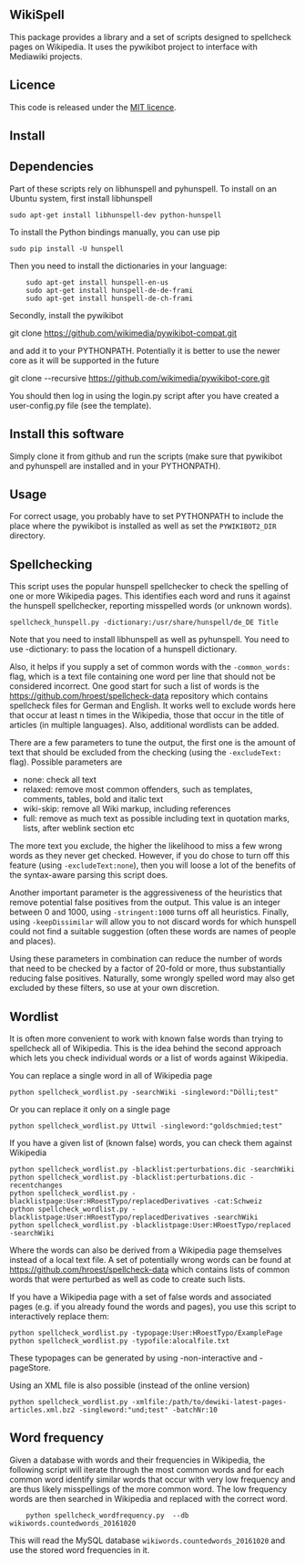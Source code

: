 WikiSpell
---------

This package provides a library and a set of scripts designed to spellcheck
pages on Wikipedia. It uses the pywikibot project to interface with Mediawiki
projects.

Licence
-----
This code is released under the [MIT licence](LICENSE).

Install
-------

## Dependencies

Part of these scripts rely on libhunspell and pyhunspell. To install on an
Ubuntu system, first install libhunspell

    sudo apt-get install libhunspell-dev python-hunspell

To install the Python bindings manually, you can use pip

    sudo pip install -U hunspell

Then you need to install the dictionaries in your language:

        sudo apt-get install hunspell-en-us
        sudo apt-get install hunspell-de-de-frami
        sudo apt-get install hunspell-de-ch-frami

Secondly, install the pywikibot

git clone https://github.com/wikimedia/pywikibot-compat.git

and add it to your PYTHONPATH. Potentially it is better to use the newer core
as it will be supported in the future

git clone --recursive https://github.com/wikimedia/pywikibot-core.git

You should then log in using the login.py script after you have created a
user-config.py file (see the template).

## Install this software

Simply clone it from github and run the scripts (make sure that pywikibot and
pyhunspell are installed and in your PYTHONPATH).

Usage
-----

For correct usage, you probably have to set PYTHONPATH to include the place where the pywikibot is installed as well as set the `PYWIKIBOT2_DIR` directory.

## Spellchecking

This script uses the popular hunspell spellchecker to check the spelling of one
or more Wikipedia pages. This identifies each word and runs it against the
hunspell spellchecker, reporting misspelled words (or unknown words).

    spellcheck_hunspell.py -dictionary:/usr/share/hunspell/de_DE Title

Note that you need to install libhunspell as well as pyhunspell.  You need to
use -dictionary: to pass the location of a hunspell dictionary.

Also, it helps if you supply a set of common words with the `-common_words:`
flag, which is a text file containing one word per line that should not be
considered incorrect. One good start for such a list of words is the
https://github.com/hroest/spellcheck-data repository which contains spellcheck
files for German and English. It works well to exclude words here that occur at
least n times in the Wikipedia, those that occur in the title of articles (in
multiple languages). Also, additional wordlists can be added.

There are a few parameters to tune the output, the first one is the amount of
text that should be excluded from the checking (using the `-excludeText:` flag).
Possible parameters are

* none: check all text
* relaxed: remove most common offenders, such as templates, comments, tables, bold and italic text
* wiki-skip: remove all Wiki markup, including references
* full: remove as much text as possible including text in quotation marks, lists, after weblink section etc

The more text you exclude, the higher the likelihood to miss a few wrong words
as they never get checked. However, if you do chose to turn off this feature
(using `-excludeText:none`), then you will loose a lot of the benefits of the
syntax-aware parsing this script does.

Another important parameter is the aggressiveness of the heuristics that remove
potential false positives from the output. This value is an integer between 0
and 1000, using `-stringent:1000` turns off all heuristics. Finally, using
`-keepDissimilar` will allow you to not discard words for which hunspell could
not find a suitable suggestion (often these words are names of people and
places).

Using these parameters in combination can reduce the number of words that need
to be checked by a factor of 20-fold or more, thus substantially reducing false
positives. Naturally, some wrongly spelled word may also get excluded by these
filters, so use at your own discretion.

## Wordlist

It is often more convenient to work with known false words than trying to
spellcheck all of Wikipedia. This is the idea behind the second approach which
lets you check individual words or a list of words against Wikipedia.

You can replace a single word in all of Wikipedia page

    python spellcheck_wordlist.py -searchWiki -singleword:"Dölli;test"

Or you can replace it only on a single page

    python spellcheck_wordlist.py Uttwil -singleword:"goldschmied;test"

If you have a given list of (known false) words, you can check them against Wikipedia

    python spellcheck_wordlist.py -blacklist:perturbations.dic -searchWiki
    python spellcheck_wordlist.py -blacklist:perturbations.dic -recentchanges
    python spellcheck_wordlist.py -blacklistpage:User:HRoestTypo/replacedDerivatives -cat:Schweiz
    python spellcheck_wordlist.py -blacklistpage:User:HRoestTypo/replacedDerivatives -searchWiki
    python spellcheck_wordlist.py -blacklistpage:User:HRoestTypo/replaced -searchWiki

Where the words can also be derived from a Wikipedia page themselves instead of
a local text file. A set of potentially wrong words can be found at
https://github.com/hroest/spellcheck-data which contains lists of common words
that were perturbed as well as code to create such lists.

If you have a Wikipedia page with a set of false words and associated pages
(e.g. if you already found the words and pages), you use this script to
interactively replace them:

    python spellcheck_wordlist.py -typopage:User:HRoestTypo/ExamplePage
    python spellcheck_wordlist.py -typofile:alocalfile.txt

These typopages can be generated by using -non-interactive and -pageStore.

Using an XML file is also possible (instead of the online version)

    python spellcheck_wordlist.py -xmlfile:/path/to/dewiki-latest-pages-articles.xml.bz2 -singleword:"und;test" -batchNr:10

## Word frequency

Given a database with words and their frequencies in Wikipedia, the following
script will iterate through the most common words and for each common word
identify similar words that occur with very low frequency and are thus likely
misspellings of the more common word. The low frequency words are then searched
in Wikipedia and replaced with the correct word.

        python spellcheck_wordfrequency.py  --db wikiwords.countedwords_20161020

This will read the MySQL database `wikiwords.countedwords_20161020` and use the
stored word frequencies in it.

